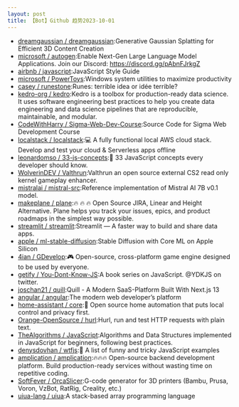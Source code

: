 ```yaml
---
layout: post
title: 【Bot】Github 趋势2023-10-01
---
```


* [dreamgaussian / dreamgaussian](https://github.com/dreamgaussian/dreamgaussian):Generative Gaussian Splatting for Efficient 3D Content Creation
* [microsoft / autogen](https://github.com/microsoft/autogen):Enable Next-Gen Large Language Model Applications. Join our Discord: https://discord.gg/pAbnFJrkgZ
* [airbnb / javascript](https://github.com/airbnb/javascript):JavaScript Style Guide
* [microsoft / PowerToys](https://github.com/microsoft/PowerToys):Windows system utilities to maximize productivity
* [casey / runestone](https://github.com/casey/runestone):Runes: terrible idea or idée terrible?
* [kedro-org / kedro](https://github.com/kedro-org/kedro):Kedro is a toolbox for production-ready data science. It uses software engineering best practices to help you create data engineering and data science pipelines that are reproducible, maintainable, and modular.
* [CodeWithHarry / Sigma-Web-Dev-Course](https://github.com/CodeWithHarry/Sigma-Web-Dev-Course):Source Code for Sigma Web Development Course
* [localstack / localstack](https://github.com/localstack/localstack):💻 A fully functional local AWS cloud stack. Develop and test your cloud & Serverless apps offline
* [leonardomso / 33-js-concepts](https://github.com/leonardomso/33-js-concepts):📜 33 JavaScript concepts every developer should know.
* [WolverinDEV / Valthrun](https://github.com/WolverinDEV/Valthrun):Valthrun an open source external CS2 read only kernel gameplay enhancer.
* [mistralai / mistral-src](https://github.com/mistralai/mistral-src):Reference implementation of Mistral AI 7B v0.1 model.
* [makeplane / plane](https://github.com/makeplane/plane):🔥 🔥 🔥 Open Source JIRA, Linear and Height Alternative. Plane helps you track your issues, epics, and product roadmaps in the simplest way possible.
* [streamlit / streamlit](https://github.com/streamlit/streamlit):Streamlit — A faster way to build and share data apps.
* [apple / ml-stable-diffusion](https://github.com/apple/ml-stable-diffusion):Stable Diffusion with Core ML on Apple Silicon
* [4ian / GDevelop](https://github.com/4ian/GDevelop):🎮 Open-source, cross-platform game engine designed to be used by everyone.
* [getify / You-Dont-Know-JS](https://github.com/getify/You-Dont-Know-JS):A book series on JavaScript. @YDKJS on twitter.
* [joschan21 / quill](https://github.com/joschan21/quill):Quill - A Modern SaaS-Platform Built With Next.js 13
* [angular / angular](https://github.com/angular/angular):The modern web developer’s platform
* [home-assistant / core](https://github.com/home-assistant/core):🏡 Open source home automation that puts local control and privacy first.
* [Orange-OpenSource / hurl](https://github.com/Orange-OpenSource/hurl):Hurl, run and test HTTP requests with plain text.
* [TheAlgorithms / JavaScript](https://github.com/TheAlgorithms/JavaScript):Algorithms and Data Structures implemented in JavaScript for beginners, following best practices.
* [denysdovhan / wtfjs](https://github.com/denysdovhan/wtfjs):🤪 A list of funny and tricky JavaScript examples
* [amplication / amplication](https://github.com/amplication/amplication):🔥🔥🔥 Open-source backend development platform. Build production-ready services without wasting time on repetitive coding.
* [SoftFever / OrcaSlicer](https://github.com/SoftFever/OrcaSlicer):G-code generator for 3D printers (Bambu, Prusa, Voron, VzBot, RatRig, Creality, etc.)
* [uiua-lang / uiua](https://github.com/uiua-lang/uiua):A stack-based array programming language
